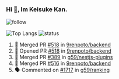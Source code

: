### Hi 👋, Im Keisuke Kan.

<!--
**9renpoto/9renpoto** is a ✨ _special_ ✨ repository because its `README.md` (this file) appears on your GitHub profile.

Here are some ideas to get you started:

- 🔭 I’m currently working on ...
- 🌱 I’m currently learning ...
- 👯 I’m looking to collaborate on ...
- 🤔 I’m looking for help with ...
- 💬 Ask me about ...
- 📫 How to reach me: ...
- 😄 Pronouns: ...
- ⚡ Fun fact: ...
-->

![follow](https://img.shields.io/github/followers/9renpoto?label=Follow&style=social)

![Top Langs](https://github-readme-stats.vercel.app/api/top-langs/?username=9renpoto&hide=html&layout=compact)
![status](https://github-readme-stats.vercel.app/api?username=9renpoto&show_icons=true&count_private=true&hide=issues,contribs)

<!--START_SECTION:activity-->
1. 🎉 Merged PR [#518](https://github.com/9renpoto/backend/pull/518) in [9renpoto/backend](https://github.com/9renpoto/backend)
2. 💪 Opened PR [#518](https://github.com/9renpoto/backend/pull/518) in [9renpoto/backend](https://github.com/9renpoto/backend)
3. 🎉 Merged PR [#389](https://github.com/g59/nestjs-plugins/pull/389) in [g59/nestjs-plugins](https://github.com/g59/nestjs-plugins)
4. 🎉 Merged PR [#516](https://github.com/9renpoto/backend/pull/516) in [9renpoto/backend](https://github.com/9renpoto/backend)
5. 🗣 Commented on [#1717](https://github.com/g59/ranking/issues/1717) in [g59/ranking](https://github.com/g59/ranking)
<!--END_SECTION:activity-->

